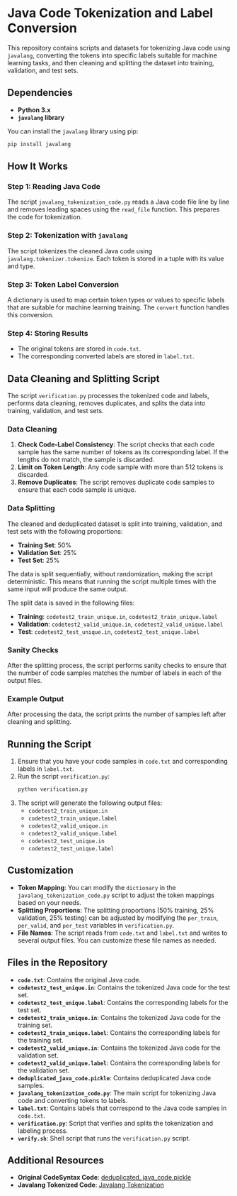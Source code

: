 # Java Code Tokenization and Label Conversion

This repository contains scripts and datasets for tokenizing Java code using `javalang`, converting the tokens into specific labels suitable for machine learning tasks, and then cleaning and splitting the dataset into training, validation, and test sets.

## Dependencies

- **Python 3.x**
- **`javalang` library**

You can install the `javalang` library using pip:

```bash
pip install javalang
```

## How It Works

### Step 1: Reading Java Code
The script `javalang_tokenization_code.py` reads a Java code file line by line and removes leading spaces using the `read_file` function. This prepares the code for tokenization.

### Step 2: Tokenization with `javalang`
The script tokenizes the cleaned Java code using `javalang.tokenizer.tokenize`. Each token is stored in a tuple with its value and type.

### Step 3: Token Label Conversion
A dictionary is used to map certain token types or values to specific labels that are suitable for machine learning training. The `convert` function handles this conversion.

### Step 4: Storing Results
- The original tokens are stored in `code.txt`.
- The corresponding converted labels are stored in `label.txt`.

## Data Cleaning and Splitting Script

The script `verification.py` processes the tokenized code and labels, performs data cleaning, removes duplicates, and splits the data into training, validation, and test sets.

### Data Cleaning

1. **Check Code-Label Consistency**: The script checks that each code sample has the same number of tokens as its corresponding label. If the lengths do not match, the sample is discarded.
2. **Limit on Token Length**: Any code sample with more than 512 tokens is discarded.
3. **Remove Duplicates**: The script removes duplicate code samples to ensure that each code sample is unique.

### Data Splitting

The cleaned and deduplicated dataset is split into training, validation, and test sets with the following proportions:
- **Training Set**: 50%
- **Validation Set**: 25%
- **Test Set**: 25%

The data is split sequentially, without randomization, making the script deterministic. This means that running the script multiple times with the same input will produce the same output.

The split data is saved in the following files:
- **Training**: `codetest2_train_unique.in`, `codetest2_train_unique.label`
- **Validation**: `codetest2_valid_unique.in`, `codetest2_valid_unique.label`
- **Test**: `codetest2_test_unique.in`, `codetest2_test_unique.label`

### Sanity Checks

After the splitting process, the script performs sanity checks to ensure that the number of code samples matches the number of labels in each of the output files.

### Example Output

After processing the data, the script prints the number of samples left after cleaning and splitting.

## Running the Script

1. Ensure that you have your code samples in `code.txt` and corresponding labels in `label.txt`.
2. Run the script `verification.py`:
   ```bash
   python verification.py
   ```
3. The script will generate the following output files:
   - `codetest2_train_unique.in`
   - `codetest2_train_unique.label`
   - `codetest2_valid_unique.in`
   - `codetest2_valid_unique.label`
   - `codetest2_test_unique.in`
   - `codetest2_test_unique.label`

## Customization

- **Token Mapping**: You can modify the `dictionary` in the `javalang_tokenization_code.py` script to adjust the token mappings based on your needs.
- **Splitting Proportions**: The splitting proportions (50% training, 25% validation, 25% testing) can be adjusted by modifying the `per_train`, `per_valid`, and `per_test` variables in `verification.py`.
- **File Names**: The script reads from `code.txt` and `label.txt` and writes to several output files. You can customize these file names as needed.

## Files in the Repository

- **`code.txt`**: Contains the original Java code.
- **`codetest2_test_unique.in`**: Contains the tokenized Java code for the test set.
- **`codetest2_test_unique.label`**: Contains the corresponding labels for the test set.
- **`codetest2_train_unique.in`**: Contains the tokenized Java code for the training set.
- **`codetest2_train_unique.label`**: Contains the corresponding labels for the training set.
- **`codetest2_valid_unique.in`**: Contains the tokenized Java code for the validation set.
- **`codetest2_valid_unique.label`**: Contains the corresponding labels for the validation set.
- **`deduplicated_java_code.pickle`**: Contains deduplicated Java code samples.
- **`javalang_tokenization_code.py`**: The main script for tokenizing Java code and converting tokens to labels.
- **`label.txt`**: Contains labels that correspond to the Java code samples in `code.txt`.
- **`verification.py`**: Script that verifies and splits the tokenization and labeling process.
- **`verify.sh`**: Shell script that runs the `verification.py` script.

## Additional Resources

- **Original CodeSyntax Code**: [deduplicated_java_code.pickle](https://github.com/dashends/CodeSyntax/blob/main/generating_CodeSyntax/deduplicated_java_code.pickle)
- **Javalang Tokenized Code**: [Javalang Tokenization](https://github.com/Superhzf/interpretability-of-source-code-transformers/tree/visualization/POS%20Code/Experiments/src_java)




